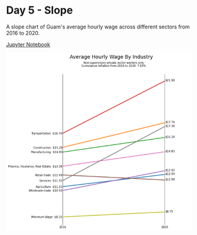 # Day 5 - Slope

A slope chart of Guam's average hourly wage across different sectors from 2016
to 2020.

[Jupyter Notebook](day5.ipynb)

![Average Hourly Wage](average_hourly_earnings.png)
